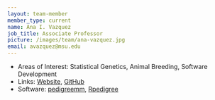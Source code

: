 ```yaml
---
layout: team-member
member_type: current
name: Ana I. Vazquez
job_title: Associate Professor
picture: /images/team/ana-vazquez.jpg
email: avazquez@msu.edu
---
```


- Areas of Interest: Statistical Genetics, Animal Breeding, Software Development
- Links: [Website](http://www.epi.msu.edu/faculty/vazquez/), [GitHub](https://github.com/anainesvs)
- Software: [pedigreemm](https://cran.r-project.org/package=pedigreemm), [Rpedigree](https://github.com/Rpedigree)
